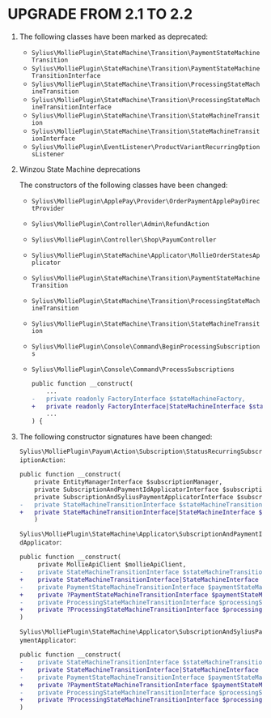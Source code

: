# UPGRADE FROM 2.1 TO 2.2

1. The following classes have been marked as deprecated:

   - `Sylius\MolliePlugin\StateMachine\Transition\PaymentStateMachineTransition`
   - `Sylius\MolliePlugin\StateMachine\Transition\PaymentStateMachineTransitionInterface`
   - `Sylius\MolliePlugin\StateMachine\Transition\ProcessingStateMachineTransition`
   - `Sylius\MolliePlugin\StateMachine\Transition\ProcessingStateMachineTransitionInterface`
   - `Sylius\MolliePlugin\StateMachine\Transition\StateMachineTransition`
   - `Sylius\MolliePlugin\StateMachine\Transition\StateMachineTransitionInterface`
   - `Sylius\MolliePlugin\EventListener\ProductVariantRecurringOptionsListener`

1. Winzou State Machine deprecations

   The constructors of the following classes have been changed:

   - `Sylius\MolliePlugin\ApplePay\Provider\OrderPaymentApplePayDirectProvider`
   - `Sylius\MolliePlugin\Controller\Admin\RefundAction`
   - `Sylius\MolliePlugin\Controller\Shop\PayumController`
   - `Sylius\MolliePlugin\StateMachine\Applicator\MollieOrderStatesApplicator`
   - `Sylius\MolliePlugin\StateMachine\Transition\PaymentStateMachineTransition`
   - `Sylius\MolliePlugin\StateMachine\Transition\ProcessingStateMachineTransition`
   - `Sylius\MolliePlugin\StateMachine\Transition\StateMachineTransition`
   - `Sylius\MolliePlugin\Console\Command\BeginProcessingSubscriptions`
   - `Sylius\MolliePlugin\Console\Command\ProcessSubscriptions`

      ```diff
      public function __construct(
          ...
      -   private readonly FactoryInterface $stateMachineFactory,
      +   private readonly FactoryInterface|StateMachineInterface $stateMachineFactory,
          ...
      ) {
      ```

1. The following constructor signatures have been changed:

   `Sylius\MolliePlugin\Payum\Action\Subscription\StatusRecurringSubscriptionAction`:
   ```diff
   public function __construct(
       private EntityManagerInterface $subscriptionManager,
       private SubscriptionAndPaymentIdApplicatorInterface $subscriptionAndPaymentIdApplicator,
       private SubscriptionAndSyliusPaymentApplicatorInterface $subscriptionAndSyliusPaymentApplicator,
   -   private StateMachineTransitionInterface $stateMachineTransition,
   +   private StateMachineTransitionInterface|StateMachineInterface $stateMachineTransition,
       )
   ```

   `Sylius\MolliePlugin\StateMachine\Applicator\SubscriptionAndPaymentIdApplicator`:
   ```diff
   public function __construct(
        private MollieApiClient $mollieApiClient,
   -    private StateMachineTransitionInterface $stateMachineTransition,
   +    private StateMachineTransitionInterface|StateMachineInterface $stateMachineTransition,
   -    private PaymentStateMachineTransitionInterface $paymentStateMachineTransition,
   +    private ?PaymentStateMachineTransitionInterface $paymentStateMachineTransition = null,
   -    private ProcessingStateMachineTransitionInterface $processingStateMachineTransition,
   +    private ?ProcessingStateMachineTransitionInterface $processingStateMachineTransition = null,
   )
   ```

   `Sylius\MolliePlugin\StateMachine\Applicator\SubscriptionAndSyliusPaymentApplicator`:
   ```diff
   public function __construct(
   -    private StateMachineTransitionInterface $stateMachineTransition,
   +    private StateMachineTransitionInterface|StateMachineInterface $stateMachineTransition,
   -    private PaymentStateMachineTransitionInterface $paymentStateMachineTransition,
   +    private ?PaymentStateMachineTransitionInterface $paymentStateMachineTransition = null,
   -    private ProcessingStateMachineTransitionInterface $processingStateMachineTransition,
   +    private ?ProcessingStateMachineTransitionInterface $processingStateMachineTransition = null,
   )
   ```

